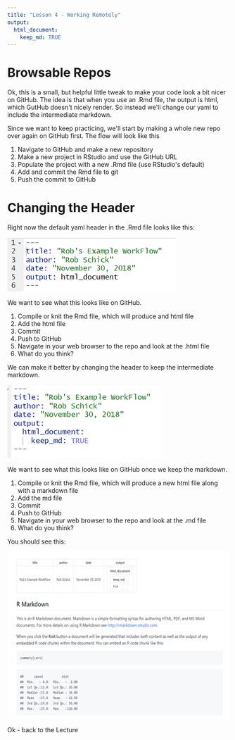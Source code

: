 ```yaml
---
title: "Lesson 4 - Working Remotely"
output: 
  html_document:
    keep_md: TRUE
---
```




# Browsable Repos
Ok, this is a small, but helpful little tweak to make your code look a bit nicer on GitHub. The idea is that when you use an .Rmd file, the output is html, which GutHub doesn't nicely render. So instead we'll change our yaml to include the intermediate markdown.

Since we want to keep practicing, we'll start by making a whole new repo over again on GitHub first. The flow will look like this

1. Navigate to GitHub and make a new repository
2. Make a new project in RStudio and use the GitHub URL
3. Populate the project with a new .Rmd file (use RStudio's default)
4. Add and commit the Rmd file to git
5. Push the commit to GitHub


# Changing the Header

Right now the default yaml header in the .Rmd file looks like this:

![](images/yaml.png)

We want to see what this looks like on GitHub. 

1. Compile or knit the Rmd file, which will produce and html file
2. Add the html file
3. Commit
4. Push to GitHub
5. Navigate in your web browser to the repo and look at the .html file
6. What do you think?

We can make it better by changing the header to keep the intermediate markdown.

![](images/yaml_keep-md.png)

We want to see what this looks like on GitHub once we keep the markdown. 

1. Compile or knit the Rmd file, which will produce a new html file along with a markdown file
2. Add the md file
3. Commit
4. Push to GitHub
5. Navigate in your web browser to the repo and look at the .md file
6. What do you think?

You should see this:

![](images/kept_md.png)



Ok - back to the Lecture

